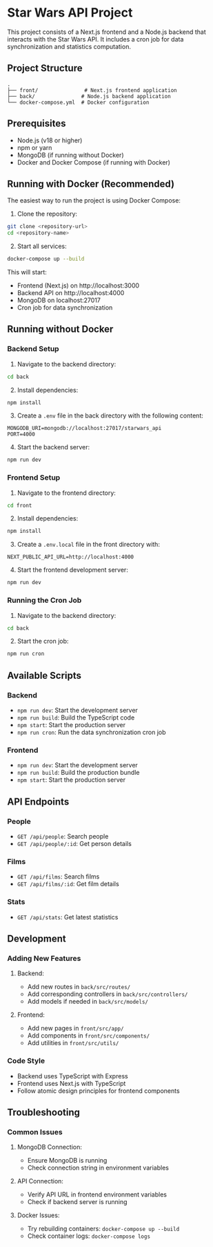 # Star Wars API Project

This project consists of a Next.js frontend and a Node.js backend that interacts with the Star Wars API. It includes a cron job for data synchronization and statistics computation.

## Project Structure

```
.
├── front/               # Next.js frontend application
├── back/               # Node.js backend application
└── docker-compose.yml  # Docker configuration
```

## Prerequisites

- Node.js (v18 or higher)
- npm or yarn
- MongoDB (if running without Docker)
- Docker and Docker Compose (if running with Docker)

## Running with Docker (Recommended)

The easiest way to run the project is using Docker Compose:

1. Clone the repository:
```bash
git clone <repository-url>
cd <repository-name>
```

2. Start all services:
```bash
docker-compose up --build
```

This will start:
- Frontend (Next.js) on http://localhost:3000
- Backend API on http://localhost:4000
- MongoDB on localhost:27017
- Cron job for data synchronization

## Running without Docker

### Backend Setup

1. Navigate to the backend directory:
```bash
cd back
```

2. Install dependencies:
```bash
npm install
```

3. Create a `.env` file in the back directory with the following content:
```
MONGODB_URI=mongodb://localhost:27017/starwars_api
PORT=4000
```

4. Start the backend server:
```bash
npm run dev
```

### Frontend Setup

1. Navigate to the frontend directory:
```bash
cd front
```

2. Install dependencies:
```bash
npm install
```

3. Create a `.env.local` file in the front directory with:
```
NEXT_PUBLIC_API_URL=http://localhost:4000
```

4. Start the frontend development server:
```bash
npm run dev
```

### Running the Cron Job

1. Navigate to the backend directory:
```bash
cd back
```

2. Start the cron job:
```bash
npm run cron
```

## Available Scripts

### Backend

- `npm run dev`: Start the development server
- `npm run build`: Build the TypeScript code
- `npm start`: Start the production server
- `npm run cron`: Run the data synchronization cron job

### Frontend

- `npm run dev`: Start the development server
- `npm run build`: Build the production bundle
- `npm start`: Start the production server

## API Endpoints

### People
- `GET /api/people`: Search people
- `GET /api/people/:id`: Get person details

### Films
- `GET /api/films`: Search films
- `GET /api/films/:id`: Get film details

### Stats
- `GET /api/stats`: Get latest statistics

## Development

### Adding New Features

1. Backend:
   - Add new routes in `back/src/routes/`
   - Add corresponding controllers in `back/src/controllers/`
   - Add models if needed in `back/src/models/`

2. Frontend:
   - Add new pages in `front/src/app/`
   - Add components in `front/src/components/`
   - Add utilities in `front/src/utils/`

### Code Style

- Backend uses TypeScript with Express
- Frontend uses Next.js with TypeScript
- Follow atomic design principles for frontend components

## Troubleshooting

### Common Issues

1. MongoDB Connection:
   - Ensure MongoDB is running
   - Check connection string in environment variables

2. API Connection:
   - Verify API URL in frontend environment variables
   - Check if backend server is running

3. Docker Issues:
   - Try rebuilding containers: `docker-compose up --build`
   - Check container logs: `docker-compose logs`